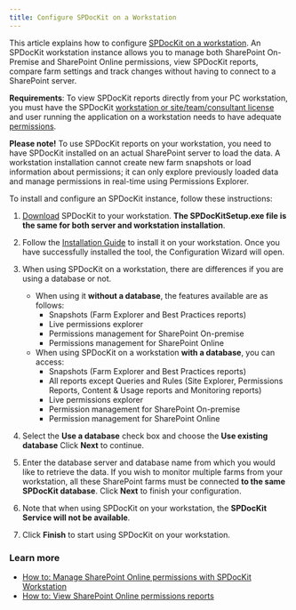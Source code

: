 ```yaml
---
title: Configure SPDocKit on a Workstation
---
```


This article explains how to configure [SPDocKit on a workstation](#internal/blog/spdockit-workstation-license/). An SPDocKit workstation instance allows you to manage both SharePoint On-Premise and SharePoint Online permissions, view SPDocKit reports, compare farm settings and track changes without having to connect to a SharePoint server.

__Requirements__: To view SPDocKit reports directly from your PC workstation, you must have the SPDocKit [workstation or site/team/consultant license](#internal/orders/) and user running the application on a workstation needs to have adequate [permissions](#internal/requirements/spdockit-user-permission-requirements/).

__Please note!__ To use SPDocKit reports on your workstation, you need to have SPDocKit installed on an actual SharePoint server to load the data. A workstation installation cannot create new farm snapshots or load information about permissions; it can only explore previously loaded data and manage permissions in real-time using Permissions Explorer.

To install and configure an SPDocKit instance, follow these instructions:

1. [Download](#internal/downloads/) SPDocKit to your workstation. __The SPDocKitSetup.exe file is the same for both server and workstation installation__.

2. Follow the [Installation Guide](#internal/installation/installation-guide/) to install it on your workstation. Once you have successfully installed the tool, the Configuration Wizard will open.

3. When using SPDocKit on a workstation, there are differences if you are using a database or not.
    * When using it __without a database__, the features available are as follows:
        * Snapshots (Farm Explorer and Best Practices reports)
        * Live permissions explorer
        * Permissions management for SharePoint On-premise
        * Permissions management for SharePoint Online
    * When using SPDocKit on a workstation __with a database__, you can access:
        * Snapshots (Farm Explorer and Best Practices reports)
        * All reports except Queries and Rules (Site Explorer, Permissions Reports, Content & Usage reports and Monitoring reports)
        * Live permissions explorer
        * Permission management for SharePoint On-premise
        * Permission management for SharePoint Online

4. Select the __Use a database__ check box and choose the __Use existing database__ Click __Next__ to continue.

5. Enter the database server and database name from which you would like to retrieve the data. If you wish to monitor multiple farms from your workstation, all these SharePoint farms must be connected __to the same SPDocKit database__. Click __Next__ to finish your configuration.

6. Note that when using SPDocKit on your workstation, the __SPDocKit Service will not be available__.

7. Click __Finish__ to start using SPDocKit on your workstation.

### Learn more
* [How to: Manage SharePoint Online permissions with SPDocKit Workstation](#interal/how-to/sharepoint-online/how-to-manage-sharepoint-online-permissions-with-spdockit-workstation/)
* [How to: View SharePoint Online permissions reports](#internal/faq/how-to-faq/#panel-step-11)

